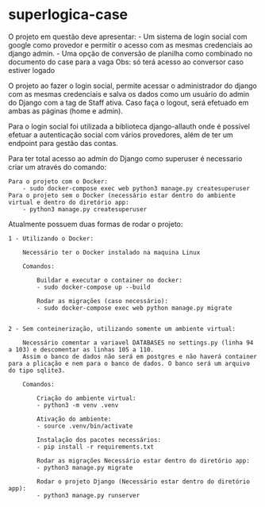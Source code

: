 # superlogica-case

O projeto em questão deve apresentar: 
    - Um sistema de login social com google como provedor e permitir o acesso com as mesmas credenciais ao django admin.
    - Uma opção de conversão de planilha como combinado no documento do case para a vaga
        Obs: só terá acesso ao conversor caso estiver logado


O projeto ao fazer o login social, permite acessar o administrador do django com as mesmas credenciais e salva os dados como um usuário do admin do Django com a tag de Staff ativa.
Caso faça o logout, será efetuado em ambas as páginas (home e admin).

Para o login social foi utilizada a biblioteca django-allauth onde é possível efetuar a autenticação social com vários provedores, além de ter um endpoint para gestão das contas.

Para ter total acesso ao admin do Django como superuser é necessario criar um através do comando:

    Para o projeto com o Docker:
        - sudo docker-compose exec web python3 manage.py createsuperuser
    Para o projeto sem o Docker (necessário estar dentro do ambiente virtual e dentro do diretório app:
        - python3 manage.py createsuperuser
Atualmente possuem duas formas de rodar o projeto:

    1 - Utilizando o Docker:
        
        Necessário ter o Docker instalado na maquina Linux

        Comandos:
            
            Buildar e executar o container no docker:
            - sudo docker-compose up --build

            Rodar as migrações (caso necessário):
            - sudo docker-compose exec web python manage.py migrate
            

    2 - Sem conteinerização, utilizando somente um ambiente virtual:
        
        Necessário comentar a variavel DATABASES no settings.py (linha 94 a 103) e descomentar as linhas 105 a 110.
        Assim o banco de dados não será em postgres e não haverá container para a plicação e nem para o banco de dados. O banco será um arquivo do tipo sqlite3.

        Comandos:

            Criação do ambiente virtual:
            - python3 -m venv .venv

            Ativação do ambiente:
            - source .venv/bin/activate
            
            Instalação dos pacotes necessários:
            - pip install -r requirements.txt
                
            Rodar as migrações Necessário estar dentro do diretório app:
            - python3 manage.py migrate
    
            Rodar o projeto Django (Necessário estar dentro do diretório app):
            - python3 manage.py runserver
            
        
